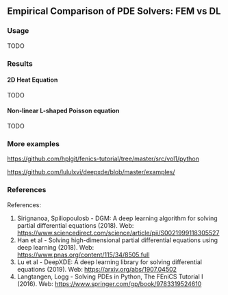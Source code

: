 ## Empirical Comparison of PDE Solvers: FEM vs DL

### Usage

TODO


### Results

#### 2D Heat Equation

TODO

#### Non-linear L-shaped Poisson equation

TODO


### More examples

https://github.com/hplgit/fenics-tutorial/tree/master/src/vol1/python

https://github.com/lululxvi/deepxde/blob/master/examples/


### References

References:
1. Sirignanoa, Spiliopoulosb - DGM: A deep 
   learning algorithm for solving partial 
   differential equations (2018). 
   Web: https://www.sciencedirect.com/science/article/pii/S0021999118305527
2. Han et al - Solving high-dimensional partial 
   differential equations using deep learning (2018). 
   Web: https://www.pnas.org/content/115/34/8505.full
3. Lu et al - DeepXDE: A deep learning library for 
   solving differential equations (2019). 
   Web: https://arxiv.org/abs/1907.04502
4. Langtangen, Logg - Solving PDEs in Python, 
   The FEniCS Tutorial I (2016). 
   Web: https://www.springer.com/gp/book/9783319524610
   

